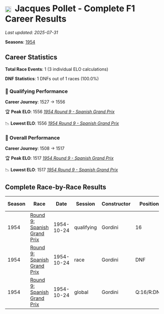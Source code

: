 # <img src="https://upload.wikimedia.org/wikipedia/commons/c/c3/Flag_of_France.svg" alt="France" width="20" height="auto" style="vertical-align: middle; margin-right: 5px;" onerror="this.outerHTML='🇫🇷'; this.style.marginRight='5px';"/> Jacques Pollet - Complete F1 Career Results

*Last updated: 2025-07-31*

**Seasons**: [1954](../seasons/1954-season-report)

## Career Statistics

**Total Race Events**: 1 (3 individual ELO calculations)

**DNF Statistics**: 1 DNFs out of 1 races (100.0%)

### 🏁 Qualifying Performance
**Career Journey**: 1527 → 1556

🏆 **Peak ELO**: 1556
   *[1954 Round 9 - Spanish Grand Prix](../seasons/1954-season-report#round-9-spanish-grand-prix)*

📉 **Lowest ELO**: 1556
   *[1954 Round 9 - Spanish Grand Prix](../seasons/1954-season-report#round-9-spanish-grand-prix)*

### 🌟 Overall Performance
**Career Journey**: 1508 → 1517

🏆 **Peak ELO**: 1517
   *[1954 Round 9 - Spanish Grand Prix](../seasons/1954-season-report#round-9-spanish-grand-prix)*

📉 **Lowest ELO**: 1517
   *[1954 Round 9 - Spanish Grand Prix](../seasons/1954-season-report#round-9-spanish-grand-prix)*


## Complete Race-by-Race Results

| Season | Race | Date | Session | Constructor | Position | Starting ELO | ELO Change | Final ELO | Teammate |
|--------|------|------|---------|-------------|----------|--------------|------------|-----------|----------|
| 1954 | [Round 9: Spanish Grand Prix](../seasons/1954-season-report#round-9-spanish-grand-prix) | 1954-10-24 | qualifying | Gordini | 16 | 1527 | +29 | 1556 | [<img src="https://upload.wikimedia.org/wikipedia/commons/c/c3/Flag_of_France.svg" alt="France" width="20" height="auto" style="vertical-align: middle; margin-right: 5px;" onerror="this.outerHTML='🇫🇷'; this.style.marginRight='5px';"/> Jean Behra](jean-behra) |
| 1954 | [Round 9: Spanish Grand Prix](../seasons/1954-season-report#round-9-spanish-grand-prix) | 1954-10-24 | race | Gordini | DNF | 1500 | N/A | 1500 | [<img src="https://upload.wikimedia.org/wikipedia/commons/c/c3/Flag_of_France.svg" alt="France" width="20" height="auto" style="vertical-align: middle; margin-right: 5px;" onerror="this.outerHTML='🇫🇷'; this.style.marginRight='5px';"/> Jean Behra](jean-behra) |
| 1954 | [Round 9: Spanish Grand Prix](../seasons/1954-season-report#round-9-spanish-grand-prix) | 1954-10-24 | global | Gordini | Q:16/R:DNF | 1508 | +9 | 1517 | [<img src="https://upload.wikimedia.org/wikipedia/commons/c/c3/Flag_of_France.svg" alt="France" width="20" height="auto" style="vertical-align: middle; margin-right: 5px;" onerror="this.outerHTML='🇫🇷'; this.style.marginRight='5px';"/> Jean Behra](jean-behra) |
